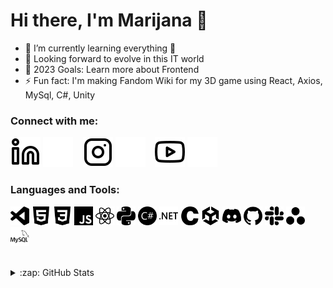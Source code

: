 # Hi there, I'm Marijana 👋 

- 🌱 I’m currently learning everything 🤣
- 👯 Looking forward to evolve in this IT world
- 🥅 2023 Goals: Learn more about Frontend
- ⚡ Fun fact: I'm making Fandom Wiki for my 3D game using React, Axios, MySql, C#, Unity

### Connect with me:

 [![website](./img/linkedin-light.svg)](https://linkedin.com/in/marijana-vranjes#gh-light-mode-only)
 [![website](./img/linkedin-dark.svg)](https://linkedin.com/in/marijana-vranjes/#gh-dark-mode-only)
 &nbsp;&nbsp;
 [![website](./img/instagram-light.svg)](https://instagram.com/marijana_vranjes/#gh-light-mode-only)
 [![website](./img/instagram-dark.svg)](https://instagram.com/marijana_vranjes/#gh-dark-mode-only)
 &nbsp;&nbsp;
 [![website](./img/youtube-light.svg)](https://youtube.com/@marijanavranjes#gh-light-mode-only)
 [![website](./img/youtube-dark.svg)](https://youtube.com/@marijanavranjes#gh-dark-mode-only)

### Languages and Tools: 
 <img src='img/visualstudiocode.svg' width='30'> <img src='img/html5.svg' width='30'>
<img src='img/css3.svg' width='30'>
<img src='img/javascript.svg' width='30'>
<img src='img/react.svg' width='30'>
<img src='img/python.svg' width='30'>
<img src='img/csharp.svg' width='30'>
<img src='img/dotnet.svg' width='30'>
<img src='img/c.svg' width='30'>
<img src='img/unity.svg' width='30'>
<img src='img/discord.svg' width='30'>
<img src='img/github.svg' width='30'>
<img src='img/slack.svg' width='30'>
<img src='img/asana.svg' width='30'>
<img src='img/mysql.svg' width='30'>

<br>
<details>
 <summary>:zap: GitHub Stats</summary>
  <img align="left" alt="marijana-vranjes's GitHub Stats" src="https://github-readme-stats.vercel.app/api?username=marijana-vranjes&show_icons=true&hide_border=false&title_color=80bfff&icon_color=8080ff&bg_color=1a1a1a&text_color=c5dbec&border_color=c5dbec" />
</details>
